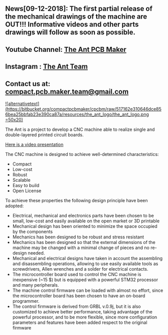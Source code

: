 ## News[09-12-2018]: The first partial release of the mechanical drawings of the machine are OUT!!! Informative videos and other parts drawings will follow as soon as possible.

## Youtube Channel: [The Ant PCB Maker](https://www.youtube.com/channel/UCX44z-SSL7LzcB4xxgUdHHA)

## Instagram : [The Ant Team](https://www.instagram.com/the_ant_team/)

## Contact us at: compact.pcb.maker.team@gmail.com

[![alternativetext](https://bitbucket.org/compactpcbmaker/cpcbm/raw/517162e310646dce856bea25bbfab23e390ca87a/resources/the_ant_logo/the_ant_logo.png =50x20)](https://www.youtube.com/channel/UCX44z-SSL7LzcB4xxgUdHHA)


The Ant is a project to develop a CNC machine able to realize single and double-layered printed circuit boards.

[Here is a video presentation](https://youtu.be/nVkbG-CYaAA)

The CNC machine is designed to achieve well-determined characteristics:

- Compact
- Low-cost
- Robust
- Scalable
- Easy to build
- Open License

To achieve these properties the following design principle have been adopted:

- Electrical, mechanical and electronics parts have been chosen to be small, low-cost and easily available on the open market or 3D printable
- Mechanical design has been oriented to minimize the space occupied by the components
- Mechanics has been designed to be robust and stress resistant
- Mechanics has been designed so that the external dimensions of the machine may be changed with a minimal change of pieces and no re-design needed.
- Mechanical and electrical designs have taken in account the assembling and disassembling operations, allowing to use easily available tools as screwdrivers, Allen wrenches and a solder for electrical contacts.
- The microcontroller board used to control the CNC machine is inexpensive (~15 $) but is equipped with a powerful STM32 processor and many peripherals.
- The machine control firmware can be loaded with almost no effort, since the microcontroller board has been chosen to have an on-board programmer.
- The control firmware is derived from GRBL v.0.9j, but it is also customized to achieve better performance, taking advantage of the powerful processor, and to be more flexible, since more configuration parameters and features have been added respect to the original firmware

